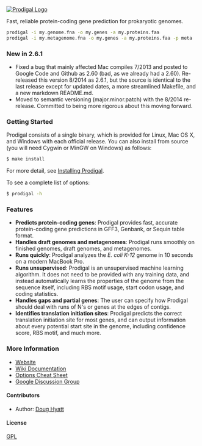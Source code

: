 [![Prodigal Logo](http://i57.tinypic.com/n3rygn.png)](http://prodigal.ornl.gov/)

  Fast, reliable protein-coding gene prediction for prokaryotic genomes.

```bash
prodigal -i my.genome.fna -o my.genes -a my.proteins.faa
prodigal -i my.metagenome.fna -o my.genes -a my.proteins.faa -p meta
```

### New in 2.6.1
  * Fixed a bug that mainly affected Mac compiles 7/2013 and
posted to Google Code and Github as 2.60 (bad, as we already
had a 2.60).  Re-released this version 8/2014 as 2.6.1,
but the source is identical to the last release except for updated dates, 
a more streamlined Makefile, and a new markdown README.md.
  * Moved to semantic versioning (major.minor.patch) with the 8/2014
re-release.  Committed to being more rigorous about this moving
forward.

### Getting Started

Prodigal consists of a single binary, which is provided for Linux, Mac OS X, and Windows with each official release.  You can also install from source (you will need Cygwin or MinGW on Windows) as follows:

```bash
$ make install
```

  For more detail, see [Installing Prodigal](https://www.github.com/hyattpd/Prodigal/wiki/installation).

  To see a complete list of options:

```bash
$ prodigal -h
```

### Features

  * **Predicts protein-coding genes**: Prodigal provides fast, accurate protein-coding gene predictions in GFF3, Genbank, or Sequin table format.
  * **Handles draft genomes and metagenomes**: Prodigal runs smoothly on finished genomes, draft genomes, and metagenomes.
  * **Runs quickly**: Prodigal analyzes the *E. coli K-12* genome in 10 seconds on a modern MacBook Pro.
  * **Runs unsupervised**: Prodigal is an unsupervised machine learning algorithm.  It does not need to be provided with any training data, and instead automatically learns the properties of the genome from the sequence itself, including RBS motif usage, start codon usage, and coding statistics.
  * **Handles gaps and partial genes**: The user can specify how Prodigal should deal with runs of N's or genes at the edges of contigs.
  * **Identifies translation initiation sites**: Prodigal predicts the correct translation initiation site for most genes, and can output information about every potential start site in the genome, including confidence score, RBS motif, and much more.

### More Information

  * [Website](http://prodigal.ornl.gov/)
  * [Wiki Documentation](https://github.com/hyattpd/prodigal/wiki)
  * [Options Cheat Sheet](https://github.com/hyattpd/prodigal/wiki#cheat-sheet)
  * [Google Discussion Group](https://groups.google.com/group/prodigal-discuss)

#### Contributors

 * Author: [Doug Hyatt](https://github.com/hyattpd/)

#### License

  [GPL](LICENSE)
